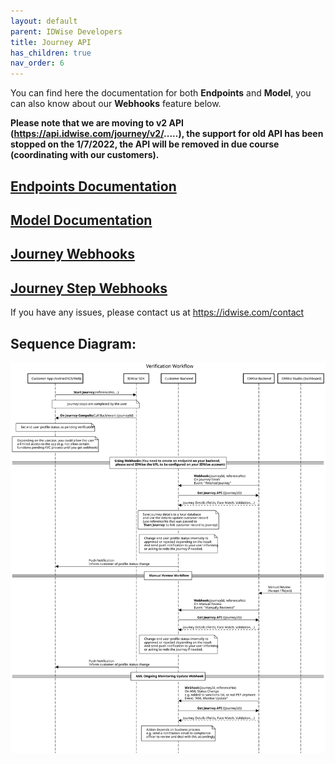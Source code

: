 ```yaml
---
layout: default
parent: IDWise Developers
title: Journey API
has_children: true
nav_order: 6
---
```





You can find here the documentation for both **Endpoints** and **Model**, you can also know about our **Webhooks** feature below.

**Please note that we are moving to v2 API (https://api.idwise.com/journey/v2/.....), the support for old API has been stopped on the 1/7/2022, the API will be removed in due course (coordinating with our customers).**

## [Endpoints Documentation](https://idwi.se/journey-api-v2)

## [Model Documentation](https://idwi.se/journey-model-v2)

## [Journey Webhooks](https://idwi.se/webhooks)

## [Journey Step Webhooks](https://idwi.se/step-webhooks)

If you have any issues, please contact us at https://idwise.com/contact

## Sequence Diagram:

![download (3)](https://raw.githubusercontent.com/idwise/idwise.github.io/main/assets/api-seq-diagram.svg)
